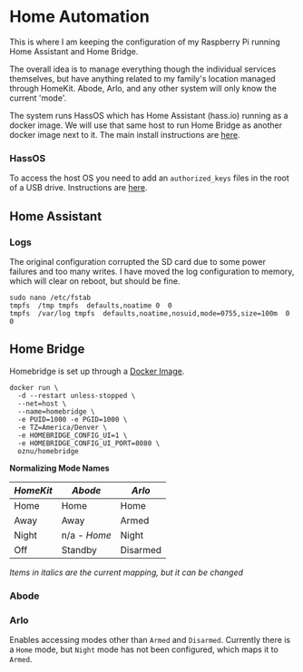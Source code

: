 # Home Automation

This is where I am keeping the configuration of my Raspberry Pi running Home Assistant and Home Bridge.

The overall idea is to manage everything though the individual services themselves, but have anything related to my family's location managed through HomeKit. Abode, Arlo, and any other system will only know the current 'mode'.

The system runs HassOS which has Home Assistant (hass.io) running as a docker image. We will use that same host to run Home Bridge as another docker image next to it. The main install instructions are [here](https://www.home-assistant.io/getting-started/).

### HassOS

To access the host OS you need to add an `authorized_keys` files in the root of a USB drive. Instructions are [here](https://developers.home-assistant.io/docs/en/hassio_debugging.html#hassos-based-hassio).

## Home Assistant



### Logs

The original configuration corrupted the SD card due to some power failures and too many writes. I have moved the log configuration to memory, which will clear on reboot, but should be fine.

```
sudo nano /etc/fstab
tmpfs  /tmp tmpfs  defaults,noatime 0  0
tmpfs  /var/log tmpfs  defaults,noatime,nosuid,mode=0755,size=100m  0  0
```

## Home Bridge

Homebridge is set up through a [Docker Image](https://github.com/oznu/docker-homebridge/wiki/Homebridge-on-Raspberry-Pi).

```
docker run \
  -d --restart unless-stopped \
  --net=host \
  --name=homebridge \
  -e PUID=1000 -e PGID=1000 \
  -e TZ=America/Denver \
  -e HOMEBRIDGE_CONFIG_UI=1 \
  -e HOMEBRIDGE_CONFIG_UI_PORT=8080 \
  oznu/homebridge
```

**Normalizing Mode Names**

_HomeKit_ | _Abode_      | _Arlo_
----------|--------------|----------
Home      | Home         | Home
Away      | Away         | Armed
Night     | n/a - _Home_ | Night
Off       | Standby      | Disarmed

_Items in italics are the current mapping, but it can be changed_

### Abode

### Arlo

Enables accessing modes other than `Armed` and `Disarmed`. Currently there is a `Home` mode, but `Night` mode has not been configured, which maps it to `Armed`.
